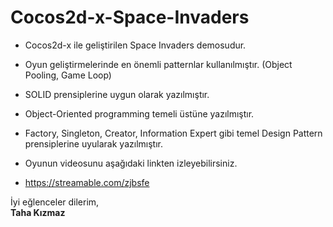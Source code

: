 # Cocos2d-x-Space-Invaders


* Cocos2d-x ile geliştirilen Space Invaders demosudur.
* Oyun geliştirmelerinde en önemli patternlar kullanılmıştır. (Object Pooling, Game Loop)
* SOLID prensiplerine uygun olarak yazılmıştır.
* Object-Oriented programming temeli üstüne yazılmıştır.
* Factory, Singleton, Creator, Information Expert gibi temel Design Pattern prensiplerine uyularak yazılmıştır.

* Oyunun videosunu aşağıdaki linkten izleyebilirsiniz.
* https://streamable.com/zjbsfe

İyi eğlenceler dilerim,  
**Taha Kızmaz**
